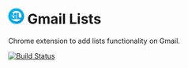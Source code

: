 # ![Logo](assets/icon-blue32.png) Gmail Lists
Chrome extension to add lists functionality on Gmail.

[![Build Status](https://travis-ci.org/tkorakas/gmail-lists.svg?branch=master)](https://travis-ci.org/tkorakas/gmail-lists)
